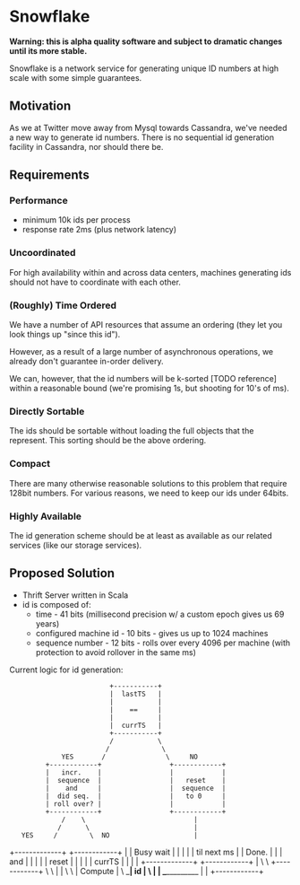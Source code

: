 # Snowflake

**Warning: this is alpha quality software and subject to dramatic changes until its more stable.**

Snowflake is a network service for generating unique ID numbers at high scale with some simple guarantees.

## Motivation

As we at Twitter move away from Mysql towards Cassandra, we've needed a new way to generate id numbers. There is no sequential id generation facility in Cassandra, nor should there be.

## Requirements

### Performance
 * minimum 10k ids per process
 * response rate 2ms (plus network latency)

### Uncoordinated

For high availability within and across data centers, machines generating ids should not have to coordinate with each other.

### (Roughly) Time Ordered

We have a number of API resources that assume an ordering (they let you look things up "since this id").

However, as a result of a large number of asynchronous operations, we already don't guarantee in-order delivery.

We can, however, that the id numbers will be k-sorted [TODO reference] within a reasonable bound (we're promising 1s, but shooting for 10's of ms).

### Directly Sortable

The ids should be sortable without loading the full objects that the represent. This sorting should be the above ordering.

### Compact

There are many otherwise reasonable solutions to this problem that require 128bit numbers. For various reasons, we need to keep our ids under 64bits.

### Highly Available

The id generation scheme should be at least as available as our related services (like our storage services).

##  Proposed Solution
* Thrift Server written in Scala 
* id is composed of:
  * time - 41 bits (millisecond precision w/ a custom epoch gives us 69 years)
  * configured machine id - 10 bits - gives us up to 1024 machines
  * sequence number - 12 bits - rolls over every 4096 per machine (with protection to avoid rollover in the same ms)






Current logic for id generation:

                             +-----------+
                             |  lastTS   |
                             |           |
                             |    ==     |
                             |           |
                             |  currTS   |
                             +-----------+
                             /           \
                            /             \
                 YES       /               \     NO
             +------------+                 +------------+
             |   incr.    |                 |            |
             |  sequence  |                 |   reset    |
             |    and     |                 |  sequence  |
             |  did seq.  |                 |   to 0     |
             | roll over? |                 |            |
             +------------+                 +------------+
                 /    \                           |
                /      \                          |
       YES     /        \  NO                     |
  +-------------+    +------------+               |
  |  Busy wait  |    |            |               |
  | til next ms |    |    Done.   |               |
  |    and      |    |            |               |
  |   reset     |    |            |               |
  |   currTS    |    |            |               |
  +-------------+    +------------+               |
               \             \             +------------+
                 \             \           |            |
                   \             \         |  Compute   |
                     \             \_______|    id      |
                       \                   |            |
                         \________________ |            |
                                           +------------+
